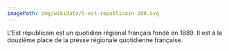 ```yaml
---
imagePath: img/wikidata/l-est-republicain-209.svg
---
```


L'Est républicain est un quotidien régional français fondé en 1889. Il est à la douzième place de la presse régionale quotidienne française.
